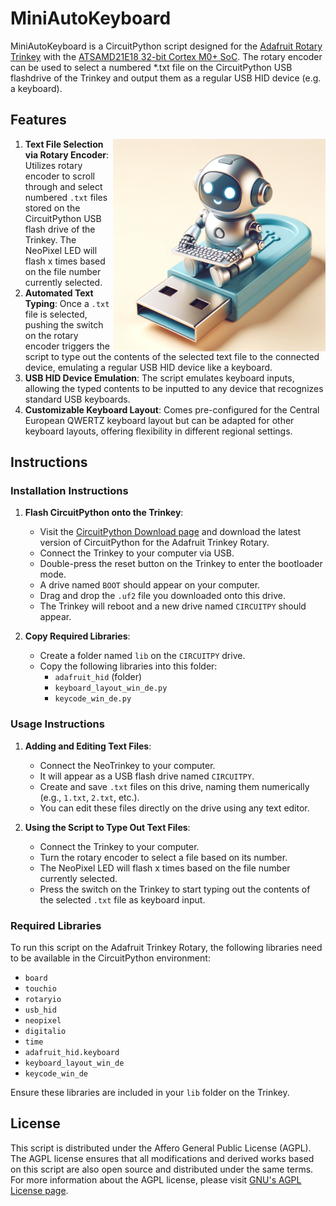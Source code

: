 # MiniAutoKeyboard

MiniAutoKeyboard is a CircuitPython script designed for the [Adafruit Rotary Trinkey](https://learn.adafruit.com/adafruit-rotary-trinkey/overview) with the [ATSAMD21E18 32-bit Cortex M0+ SoC](https://www.microchip.com/en-us/product/atsamd21e18). The rotary encoder can be used to select a numbered *.txt file on the CircuitPython USB flashdrive of the Trinkey and output them as a regular USB HID device (e.g. a keyboard).

## Features
<img src="logo_miniautokeyboard.png" alt="MiniAutoKeyboard Logo" width="340" align="right">

1. **Text File Selection via Rotary Encoder**: Utilizes rotary encoder to scroll through and select numbered `.txt` files stored on the CircuitPython USB flash drive of the Trinkey. The NeoPixel LED will flash x times based on the file number currently selected.
2. **Automated Text Typing**: Once a `.txt` file is selected, pushing the switch on the rotary encoder triggers the script to type out the contents of the selected text file to the connected device, emulating a regular USB HID device like a keyboard.
3. **USB HID Device Emulation**: The script emulates keyboard inputs, allowing the typed contents to be inputted to any device that recognizes standard USB keyboards.
4. **Customizable Keyboard Layout**: Comes pre-configured for the Central European QWERTZ keyboard layout but can be adapted for other keyboard layouts, offering flexibility in different regional settings.

## Instructions

### Installation Instructions

1. **Flash CircuitPython onto the Trinkey**:
   - Visit the [CircuitPython Download page](https://circuitpython.org/board/adafruit_rotary_trinkey_m0/) and download the latest version of CircuitPython for the Adafruit Trinkey Rotary.
   - Connect the Trinkey to your computer via USB.
   - Double-press the reset button on the Trinkey to enter the bootloader mode.
   - A drive named `BOOT` should appear on your computer.
   - Drag and drop the `.uf2` file you downloaded onto this drive.
   - The Trinkey will reboot and a new drive named `CIRCUITPY` should appear.

2. **Copy Required Libraries**:
   - Create a folder named `lib` on the `CIRCUITPY` drive.
   - Copy the following libraries into this folder:
     - `adafruit_hid` (folder)
     - `keyboard_layout_win_de.py`
     - `keycode_win_de.py`

### Usage Instructions

1. **Adding and Editing Text Files**:
   - Connect the NeoTrinkey to your computer.
   - It will appear as a USB flash drive named `CIRCUITPY`.
   - Create and save `.txt` files on this drive, naming them numerically (e.g., `1.txt`, `2.txt`, etc.).
   - You can edit these files directly on the drive using any text editor.

2. **Using the Script to Type Out Text Files**:
   - Connect the Trinkey to your computer.
   - Turn the rotary encoder to select a file based on its number.
   - The NeoPixel LED will flash x times based on the file number currently selected.
   - Press the switch on the Trinkey to start typing out the contents of the selected `.txt` file as keyboard input.

### Required Libraries

To run this script on the Adafruit Trinkey Rotary, the following libraries need to be available in the CircuitPython environment:

- `board`
- `touchio`
- `rotaryio`
- `usb_hid`
- `neopixel`
- `digitalio`
- `time`
- `adafruit_hid.keyboard`
- `keyboard_layout_win_de`
- `keycode_win_de`

Ensure these libraries are included in your `lib` folder on the Trinkey.

## License

This script is distributed under the Affero General Public License (AGPL). The AGPL license ensures that all modifications and derived works based on this script are also open source and distributed under the same terms. For more information about the AGPL license, please visit [GNU's AGPL License page](https://www.gnu.org/licenses/agpl-3.0.html).

